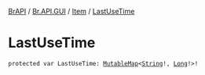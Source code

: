 [BrAPI](../../index.md) / [Br.API.GUI](../index.md) / [Item](index.md) / [LastUseTime](./-last-use-time.md)

# LastUseTime

`protected var LastUseTime: `[`MutableMap`](https://kotlinlang.org/api/latest/jvm/stdlib/kotlin.collections/-mutable-map/index.html)`<`[`String`](https://kotlinlang.org/api/latest/jvm/stdlib/kotlin/-string/index.html)`!, `[`Long`](https://kotlinlang.org/api/latest/jvm/stdlib/kotlin/-long/index.html)`!>!`